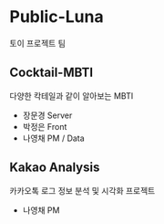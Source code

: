 # Public-Luna
토이 프로젝트 팀

## Cocktail-MBTI
다양한 칵테일과 같이 알아보는 MBTI
- 장문경 Server
- 박정은 Front
- 나영채 PM / Data

## Kakao Analysis
카카오톡 로그 정보 분석 및 시각화 프로젝트
- 나영채 PM

